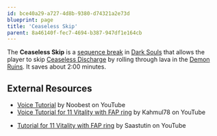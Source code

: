 ```yaml
---
id: bce40a29-a727-4d8b-9380-d74321a2e73d
blueprint: page
title: 'Ceaseless Skip'
parent: 8a46140f-fec7-4694-b387-947df1e164cb
---
```

The **Ceaseless Skip** is a [sequence break](/sequence-break) in [Dark Souls](/darksouls) that allows the player to skip [Ceaseless Discharge](//darksouls.wikidot.com/ceaseless-discharge) by rolling through lava in the [Demon Ruins](//darksouls.wikidot.com/demon-ruins). It saves about 2:00 minutes.

## External Resources

- [Voice Tutorial](//www.youtube.com/watch?v=IyvJewvLVFU) by Noobest on YouTube
- [Voice Tutorial for 11 Vitality with FAP ring](//www.youtube.com/watch?v=kiLvpu-t8co) by Kahmul78 on YouTube

* [Tutorial for 11 Vitality with FAP ring](//www.youtube.com/watch?v=3_ImZF8MTrw) by Saastutin on YouTube
